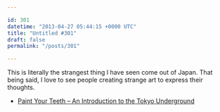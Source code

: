 ```yaml
---

id: 301
datetime: "2013-04-27 05:44:15 +0000 UTC"
title: "Untitled #301"
draft: false
permalink: "/posts/301"

---
```


This is literally the strangest thing I have seen come out of Japan. That being said, I love to see people creating strange art to express their thoughts. 

 
 * [Paint Your Teeth – An Introduction to the Tokyo Underground](http://laughingsquid.com/paint-your-teeth-an-introduction-to-the-tokyo-underground/)


